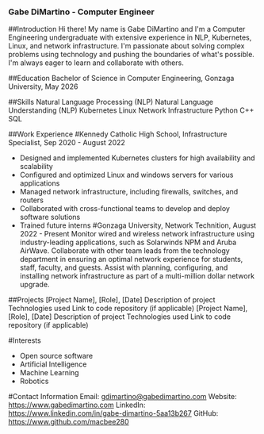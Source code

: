 ### Gabe DiMartino - Computer Engineer
##Introduction
Hi there! My name is Gabe DiMartino and I'm a Computer Engineering undergraduate with extensive experience in NLP, Kubernetes, Linux, and network infrastructure. I'm passionate about solving complex problems using technology and pushing the boundaries of what's possible. I'm always eager to learn and collaborate with others.

##Education
Bachelor of Science in Computer Engineering, Gonzaga University, May 2026

##Skills
Natural Language Processing (NLP)
Natural Language Understanding (NLP)
Kubernetes
Linux
Network Infrastructure
Python
C++
SQL

##Work Experience
#Kennedy Catholic High School, Infrastructure Specialist, Sep 2020 - August 2022
- Designed and implemented Kubernetes clusters for high availability and scalability
- Configured and optimized Linux and windows servers for various applications
- Managed network infrastructure, including firewalls, switches, and routers
- Collaborated with cross-functional teams to develop and deploy software solutions
- Trained future interns
#Gonzaga University, Network Technition, August 2022 - Present
Monitor wired and wireless network infrastructure using industry-leading applications, such as Solarwinds NPM and Aruba AirWave. Collaborate with other team leads from the technology department in ensuring an optimal network experience for students, staff, faculty, and guests. Assist with planning, configuring, and installing network infrastructure as part of a multi-million dollar network upgrade.

##Projects
[Project Name], [Role], [Date]
Description of project
Technologies used
Link to code repository (if applicable)
[Project Name], [Role], [Date]
Description of project
Technologies used
Link to code repository (if applicable)

#Interests
- Open source software
- Artificial Intelligence
- Machine Learning
- Robotics

#Contact Information
Email: gdimartino@gabedimartino.com
Website: https://www.gabedimartino.com
LinkedIn: https://www.linkedin.com/in/gabe-dimartino-5aa13b267
GitHub: https://www.github.com/macbee280
